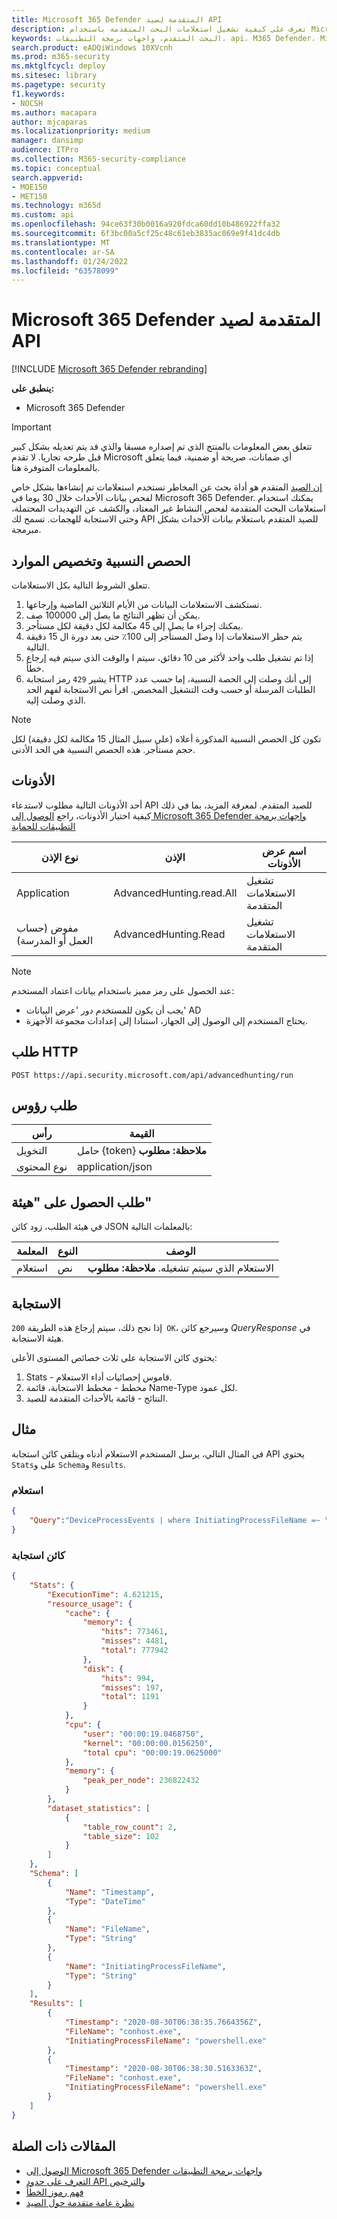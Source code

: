 ```yaml
---
title: Microsoft 365 Defender المتقدمة لصيد API
description: تعرف على كيفية تشغيل استعلامات البحث المتقدمة باستخدام Microsoft 365 Defender API المتقدمة
keywords: البحث المتقدم، واجهات برمجة التطبيقات، api، M365 Defender، Microsoft 365 Defender
search.product: eADQiWindows 10XVcnh
ms.prod: m365-security
ms.mktglfcycl: deploy
ms.sitesec: library
ms.pagetype: security
f1.keywords:
- NOCSH
ms.author: macapara
author: mjcaparas
ms.localizationpriority: medium
manager: dansimp
audience: ITPro
ms.collection: M365-security-compliance
ms.topic: conceptual
search.appverid:
- MOE150
- MET150
ms.technology: m365d
ms.custom: api
ms.openlocfilehash: 94ce63f30b0016a920fdca60dd10b486922ffa32
ms.sourcegitcommit: 6f3bc00a5cf25c48c61eb3835ac069e9f41dc4db
ms.translationtype: MT
ms.contentlocale: ar-SA
ms.lasthandoff: 01/24/2022
ms.locfileid: "63578099"
---
```

# <a name="microsoft-365-defender-advanced-hunting-api"></a>Microsoft 365 Defender المتقدمة لصيد API

[!INCLUDE [Microsoft 365 Defender rebranding](../includes/microsoft-defender.md)]

**ينطبق على:**

- Microsoft 365 Defender

> [!IMPORTANT]
> تتعلق بعض المعلومات بالمنتج الذي تم إصداره مسبقا والذي قد يتم تعديله بشكل كبير قبل طرحه تجاريا. لا تقدم Microsoft أي ضمانات، صريحة أو ضمنية، فيما يتعلق بالمعلومات المتوفرة هنا.

[إن الصيد](advanced-hunting-overview.md) المتقدم هو أداة بحث عن المخاطر تستخدم استعلامات تم إنشاءها بشكل خاص لفحص بيانات الأحداث خلال 30 يوما في Microsoft 365 Defender.[](advanced-hunting-query-language.md) يمكنك استخدام استعلامات البحث المتقدمة لفحص النشاط غير المعتاد، والكشف عن التهديدات المحتملة، وحتى الاستجابة للهجمات. تسمح لك API للصيد المتقدم باستعلام بيانات الأحداث بشكل مبرمجة.

## <a name="quotas-and-resource-allocation"></a>الحصص النسبية وتخصيص الموارد

تتعلق الشروط التالية بكل الاستعلامات.

1. تستكشف الاستعلامات البيانات من الأيام الثلاثين الماضية وإرجاعها.
2. يمكن أن تظهر النتائج ما يصل إلى 100000 صف.
3. يمكنك إجراء ما يصل إلى 45 مكالمة لكل دقيقة لكل مستأجر.
4. يتم حظر الاستعلامات إذا وصل المستأجر إلى 100٪ حتى بعد دورة ال 15 دقيقة التالية.
5. إذا تم تشغيل طلب واحد لأكثر من 10 دقائق، سيتم ا والوقت الذي سيتم فيه إرجاع خطأ.
6. يشير `429` رمز استجابة HTTP إلى أنك وصلت إلى الحصة النسبية، إما حسب عدد الطلبات المرسلة أو حسب وقت التشغيل المخصص. اقرأ نص الاستجابة لفهم الحد الذي وصلت إليه. 

> [!NOTE]
> تكون كل الحصص النسبية المذكورة أعلاه (على سبيل المثال 15 مكالمة لكل دقيقة) لكل حجم مستأجر. هذه الحصص النسبية هي الحد الأدنى.

## <a name="permissions"></a>الأذونات

أحد الأذونات التالية مطلوب لاستدعاء API للصيد المتقدم. لمعرفة المزيد، بما في ذلك كيفية اختيار الأذونات، راجع [الوصول إلى Microsoft 365 Defender واجهات برمجة التطبيقات للحماية](api-access.md)

نوع الإذن | الإذن | اسم عرض الأذونات
-|-|-
Application | AdvancedHunting.read.All | تشغيل الاستعلامات المتقدمة
مفوض (حساب العمل أو المدرسة) | AdvancedHunting.Read | تشغيل الاستعلامات المتقدمة

>[!Note]
> عند الحصول على رمز مميز باستخدام بيانات اعتماد المستخدم:
>
>- يجب أن يكون للمستخدم دور 'عرض البيانات' AD
>- يحتاج المستخدم إلى الوصول إلى الجهاز، استنادا إلى إعدادات مجموعة الأجهزة.

## <a name="http-request"></a>طلب HTTP

```HTTP
POST https://api.security.microsoft.com/api/advancedhunting/run
```

## <a name="request-headers"></a>طلب رؤوس

رأس | القيمة
-|-
التخويل | حامل {token} **ملاحظة: مطلوب**
نوع المحتوى | application/json

## <a name="request-body"></a>طلب الحصول على "هيئة"

في هيئة الطلب، زود كائن JSON بالمعلمات التالية:

المعلمة | النوع | الوصف
-|-|-
استعلام | نص | الاستعلام الذي سيتم تشغيله. **ملاحظة: مطلوب**

## <a name="response"></a>الاستجابة

إذا نجح ذلك، سيتم إرجاع هذه الطريقة `200 OK`، وسيرجع كائن _QueryResponse_ في هيئة الاستجابة.

يحتوي كائن الاستجابة على ثلاث خصائص المستوى الأعلى:

1. Stats - قاموس إحصائيات أداء الاستعلام.
2. مخطط - مخطط الاستجابة، قائمة Name-Type لكل عمود.
3. النتائج - قائمة بالأحداث المتقدمة للصيد.

## <a name="example"></a>مثال

في المثال التالي، يرسل المستخدم الاستعلام أدناه ويتلقى كائن استجابة API يحتوي `Stats`على و `Schema`و `Results`.

### <a name="query"></a>استعلام

```json
{
    "Query":"DeviceProcessEvents | where InitiatingProcessFileName =~ \"powershell.exe\" | project Timestamp, FileName, InitiatingProcessFileName | order by Timestamp desc | limit 2"
}

```

### <a name="response-object"></a>كائن استجابة

```json
{
    "Stats": {
        "ExecutionTime": 4.621215,
        "resource_usage": {
            "cache": {
                "memory": {
                    "hits": 773461,
                    "misses": 4481,
                    "total": 777942
                },
                "disk": {
                    "hits": 994,
                    "misses": 197,
                    "total": 1191
                }
            },
            "cpu": {
                "user": "00:00:19.0468750",
                "kernel": "00:00:00.0156250",
                "total cpu": "00:00:19.0625000"
            },
            "memory": {
                "peak_per_node": 236822432
            }
        },
        "dataset_statistics": [
            {
                "table_row_count": 2,
                "table_size": 102
            }
        ]
    },
    "Schema": [
        {
            "Name": "Timestamp",
            "Type": "DateTime"
        },
        {
            "Name": "FileName",
            "Type": "String"
        },
        {
            "Name": "InitiatingProcessFileName",
            "Type": "String"
        }
    ],
    "Results": [
        {
            "Timestamp": "2020-08-30T06:38:35.7664356Z",
            "FileName": "conhost.exe",
            "InitiatingProcessFileName": "powershell.exe"
        },
        {
            "Timestamp": "2020-08-30T06:38:30.5163363Z",
            "FileName": "conhost.exe",
            "InitiatingProcessFileName": "powershell.exe"
        }
    ]
}
```

## <a name="related-articles"></a>المقالات ذات الصلة

- [الوصول إلى Microsoft 365 Defender واجهات برمجة التطبيقات](api-access.md)
- [التعرف على حدود API والترخيص](api-terms.md)
- [فهم رموز الخطأ](api-error-codes.md)
- [نظرة عامة متقدمة حول الصيد](advanced-hunting-overview.md)
